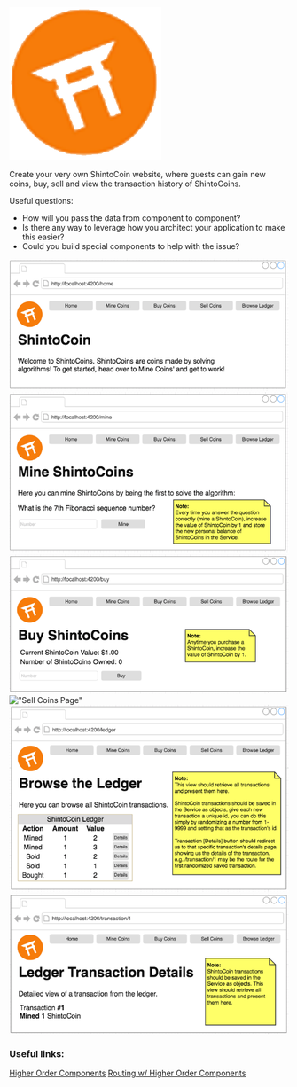!["Shinto Coin App Logo"](./img/applogo.png)

Create your very own ShintoCoin website, where guests can gain new coins, buy, sell and view the transaction history of ShintoCoins.

Useful questions:

* How will you pass the data from component to component?
* Is there any way to leverage how you architect your application to make this easier?
* Could you build special components to help with the issue?

!["Home Page Image"](./img/homepage.png)
!["Coin Mining Page"](./img/minecoin.png)
!["Buy Coins Page"](./img/buycoin.png)
!["Sell Coins Page"](./img/.sellcoin.png)
!["Browse Ledger Page"](./img/ledger.png)
!["Ledger Transactions Page"](./img/transaction.png)

### Useful links:

[Higher Order Components](https://reactjs.org/docs/higher-order-components.html)
[Routing w/ Higher Order Components](http://engineering.blogfoster.com/higher-order-components-theory-and-practice/)

